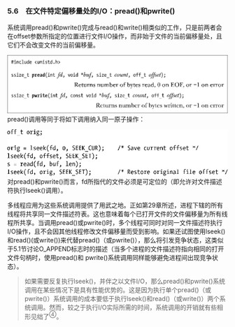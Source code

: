 ### 5.6　在文件特定偏移量处的I/O：pread()和pwrite()

系统调用pread()和pwrite()完成与read()和write()相类似的工作，只是前两者会在offset参数所指定的位置进行文件I/O操作，而非始于文件的当前偏移量处，且它们不会改变文件的当前偏移量。



![87.png](../images/87.png)
pread()调用等同于将如下调用纳入同一原子操作：



![88.png](../images/88.png)
对pread()和pwrite()而言，fd所指代的文件必须是可定位的（即允许对文件描述符执行lseek()调用）。

多线程应用为这些系统调用提供了用武之地。正如第29章所述，进程下辖的所有线程将共享同一文件描述符表。这也意味着每个已打开文件的文件偏移量为所有线程所共享。当调用pread()或pwrite()时，多个线程可同时对同一文件描述符执行I/O操作，且不会因其他线程修改文件偏移量而受到影响。如果还试图使用lseek()和read()(或write())来代替pread()（或pwrite()），那么将引发竞争状态，这类似于5.1节讨论O_APPEND标志时的描述（当多个进程的文件描述符指向相同的打开文件句柄时，使用pread()和 pwrite()系统调用同样能够避免进程间出现竞争状态）。

> 如果需要反复执行lseek()，并伴之以文件I/O，那么pread()和pwrite()系统调用在某些情况下是具有性能优势的。这是因为执行单个pread()（或pwrite()）系统调用的成本要低于执行lseek()和read()（或write()）两个系统调用。然而，较之于执行I/O实际所需的时间，系统调用的开销就有些相形见绌了<sup class="my_markdown">④</sup>。


